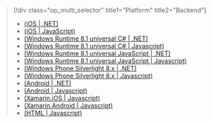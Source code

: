 > [!div class="op_multi_selector" title1="Platform" title2="Backend"]
> * [(iOS | .NET)](../articles/mobile-services-dotnet-backend-ios-get-started-data.md)
> * [(iOS | JavaScript)](../articles/mobile-services-ios-get-started-data.md)
> * [(Windows Runtime 8.1 universal C# | .NET)](../articles/mobile-services/mobile-services-dotnet-backend-windows-universal-dotnet-get-started-data.md)
> * [(Windows Runtime 8.1 universal C# | Javascript)](../articles/mobile-services-javascript-backend-windows-universal-dotnet-get-started-data.md)
> * [(Windows Runtime 8.1 universal JavaScript | .NET)](../articles/mobile-services-dotnet-backend-windows-universal-javascript-get-started-data.md)
> * [(Windows Runtime 8.1 universal JavaScript | Javascript)](../articles/mobile-services-javascript-backend-windows-universal-javascript-get-started-data.md)
> * [(Windows Phone Silverlight 8.x | .NET)](../articles/mobile-services-dotnet-backend-windows-phone-get-started-data.md)
> * [(Windows Phone Silverlight 8.x | Javascript)](../articles/mobile-services/mobile-services-windows-phone-get-started-data.md)
> * [(Android | .NET)](../articles/mobile-services-dotnet-backend-android-get-started-data-ec.md)
> * [(Android | Javascript)](../articles/mobile-services-android-get-started-data-ec.md)
> * [(Xamarin.iOS | Javascript)](../articles/partner-xamarin-mobile-services-ios-get-started-data.md)
> * [(Xamarin.Android | Javascript)](../articles/partner-xamarin-mobile-services-android-get-started-data.md)
> * [(HTML | Javascript)](../articles/mobile-services-html-get-started-data.md)
> 
> 

<!---HONumber=August15_HO6-->

